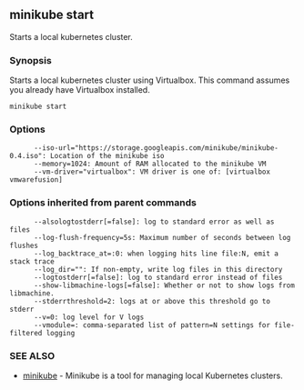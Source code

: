 ## minikube start

Starts a local kubernetes cluster.

### Synopsis


Starts a local kubernetes cluster using Virtualbox. This command
assumes you already have Virtualbox installed.

```
minikube start
```

### Options

```
      --iso-url="https://storage.googleapis.com/minikube/minikube-0.4.iso": Location of the minikube iso
      --memory=1024: Amount of RAM allocated to the minikube VM
      --vm-driver="virtualbox": VM driver is one of: [virtualbox vmwarefusion]
```

### Options inherited from parent commands

```
      --alsologtostderr[=false]: log to standard error as well as files
      --log-flush-frequency=5s: Maximum number of seconds between log flushes
      --log_backtrace_at=:0: when logging hits line file:N, emit a stack trace
      --log_dir="": If non-empty, write log files in this directory
      --logtostderr[=false]: log to standard error instead of files
      --show-libmachine-logs[=false]: Whether or not to show logs from libmachine.
      --stderrthreshold=2: logs at or above this threshold go to stderr
      --v=0: log level for V logs
      --vmodule=: comma-separated list of pattern=N settings for file-filtered logging
```

### SEE ALSO
* [minikube](minikube.md)	 - Minikube is a tool for managing local Kubernetes clusters.

